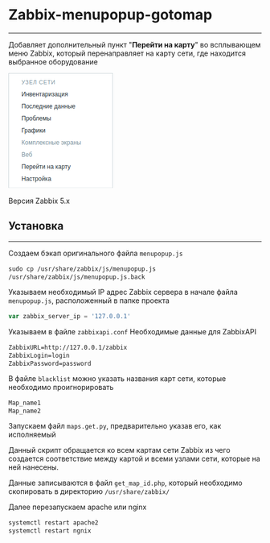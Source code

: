 # Zabbix-menupopup-gotomap

---
Добавляет дополнительный пункт "**Перейти на карту**" во всплывающем меню 
Zabbix, который перенаправляет на карту сети, 
где находится выбранное оборудование

![img.png](img/img.png)

Версия Zabbix 5.x
## Установка

---
Создаем бэкап оригинального файла `menupopup.js`

    sudo cp /usr/share/zabbix/js/menupopup.js /usr/share/zabbix/js/menupopup.js.back

Указываем необходимый IP адрес Zabbix сервера в начале файла `menupopup.js`, 
расположенный в папке проекта
```javascript
var zabbix_server_ip = '127.0.0.1'
```
Указываем в файле `zabbixapi.conf` Необходимые данные для ZabbixAPI
```
ZabbixURL=http://127.0.0.1/zabbix
ZabbixLogin=login
ZabbixPassword=password
```
В файле `blacklist` можно указать названия карт сети, которые необходимо проигнорировать
```
Map_name1
Map_name2
```
Запускаем файл `maps.get.py`, предварительно указав его, как исполняемый

Данный скрипт обращается ко всем картам сети Zabbix из чего создается 
соответствие между картой и всеми узлами сети, 
которые на ней нанесены. 

Данные записываются в файл `get_map_id.php`, который необходимо скопировать
в директорию `/usr/share/zabbix/`

Далее перезапускаем apache или nginx

    systemctl restart apache2
    systemctl restart ngnix
